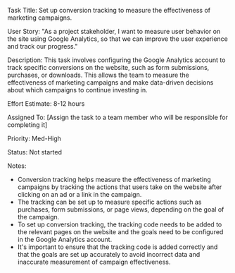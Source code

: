 Task Title: Set up conversion tracking to measure the effectiveness of marketing campaigns.

User Story: "As a project stakeholder, I want to measure user behavior on the site using Google Analytics, so that we can improve the user experience and track our progress."

Description:  This task involves configuring the Google Analytics account to track specific conversions on the website, such as form submissions, purchases, or downloads. This allows the team to measure the effectiveness of marketing campaigns and make data-driven decisions about which campaigns to continue investing in.

Effort Estimate: 8-12 hours

Assigned To: [Assign the task to a team member who will be responsible for completing it]

Priority: Med-High

Status: Not started

Notes:
* Conversion tracking helps measure the effectiveness of marketing campaigns by tracking the actions that users take on the website after clicking on an ad or a link in the campaign.
* The tracking can be set up to measure specific actions such as purchases, form submissions, or page views, depending on the goal of the campaign.
* To set up conversion tracking, the tracking code needs to be added to the relevant pages on the website and the goals need to be configured in the Google Analytics account.
* It's important to ensure that the tracking code is added correctly and that the goals are set up accurately to avoid incorrect data and inaccurate measurement of campaign effectiveness.